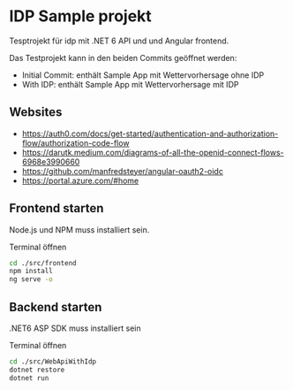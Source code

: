 # IDP Sample projekt

Tesptrojekt für idp mit .NET 6 API und und Angular frontend. 

Das Testprojekt kann in den beiden Commits geöffnet werden:
* Initial Commit: enthält Sample App mit Wettervorhersage ohne IDP
* With IDP: enthält Sample App mit Wettervorhersage mit IDP


## Websites

* https://auth0.com/docs/get-started/authentication-and-authorization-flow/authorization-code-flow
* https://darutk.medium.com/diagrams-of-all-the-openid-connect-flows-6968e3990660
* https://github.com/manfredsteyer/angular-oauth2-oidc
* https://portal.azure.com/#home

## Frontend starten

Node.js und NPM muss installiert sein.

Terminal öffnen

```bash
cd ./src/frontend
npm install
ng serve -o
```

## Backend starten

.NET6 ASP SDK muss installiert sein

Terminal öffnen

```bash
cd ./src/WebApiWithIdp 
dotnet restore
dotnet run
```

